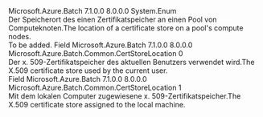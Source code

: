 <Type Name="CertStoreLocation" FullName="Microsoft.Azure.Batch.Common.CertStoreLocation">
  <TypeSignature Language="C#" Value="public enum CertStoreLocation" />
  <TypeSignature Language="ILAsm" Value=".class public auto ansi sealed CertStoreLocation extends System.Enum" />
  <TypeSignature Language="DocId" Value="T:Microsoft.Azure.Batch.Common.CertStoreLocation" />
  <TypeSignature Language="VB.NET" Value="Public Enum CertStoreLocation" />
  <TypeSignature Language="F#" Value="type CertStoreLocation = " />
  <AssemblyInfo>
    <AssemblyName>Microsoft.Azure.Batch</AssemblyName>
    <AssemblyVersion>7.1.0.0</AssemblyVersion>
    <AssemblyVersion>8.0.0.0</AssemblyVersion>
  </AssemblyInfo>
  <Base>
    <BaseTypeName>System.Enum</BaseTypeName>
  </Base>
  <Docs>
    <summary>
            <span data-ttu-id="e63d7-101">Der Speicherort des einen Zertifikatspeicher an einen Pool von Computeknoten.</span><span class="sxs-lookup"><span data-stu-id="e63d7-101">The location of a certificate store on a pool's compute nodes.</span></span>
            </summary>
    <remarks>To be added.</remarks>
  </Docs>
  <Members>
    <Member MemberName="CurrentUser">
      <MemberSignature Language="C#" Value="CurrentUser" />
      <MemberSignature Language="ILAsm" Value=".field public static literal valuetype Microsoft.Azure.Batch.Common.CertStoreLocation CurrentUser = int32(0)" />
      <MemberSignature Language="DocId" Value="F:Microsoft.Azure.Batch.Common.CertStoreLocation.CurrentUser" />
      <MemberSignature Language="VB.NET" Value="CurrentUser" />
      <MemberSignature Language="F#" Value="CurrentUser = 0" Usage="Microsoft.Azure.Batch.Common.CertStoreLocation.CurrentUser" />
      <MemberType>Field</MemberType>
      <AssemblyInfo>
        <AssemblyName>Microsoft.Azure.Batch</AssemblyName>
        <AssemblyVersion>7.1.0.0</AssemblyVersion>
        <AssemblyVersion>8.0.0.0</AssemblyVersion>
      </AssemblyInfo>
      <ReturnValue>
        <ReturnType>Microsoft.Azure.Batch.Common.CertStoreLocation</ReturnType>
      </ReturnValue>
      <MemberValue>0</MemberValue>
      <Docs>
        <summary>
            <span data-ttu-id="e63d7-102">Der x. 509-Zertifikatspeicher des aktuellen Benutzers verwendet wird.</span><span class="sxs-lookup"><span data-stu-id="e63d7-102">The X.509 certificate store used by the current user.</span></span>
            </summary>
      </Docs>
    </Member>
    <Member MemberName="LocalMachine">
      <MemberSignature Language="C#" Value="LocalMachine" />
      <MemberSignature Language="ILAsm" Value=".field public static literal valuetype Microsoft.Azure.Batch.Common.CertStoreLocation LocalMachine = int32(1)" />
      <MemberSignature Language="DocId" Value="F:Microsoft.Azure.Batch.Common.CertStoreLocation.LocalMachine" />
      <MemberSignature Language="VB.NET" Value="LocalMachine" />
      <MemberSignature Language="F#" Value="LocalMachine = 1" Usage="Microsoft.Azure.Batch.Common.CertStoreLocation.LocalMachine" />
      <MemberType>Field</MemberType>
      <AssemblyInfo>
        <AssemblyName>Microsoft.Azure.Batch</AssemblyName>
        <AssemblyVersion>7.1.0.0</AssemblyVersion>
        <AssemblyVersion>8.0.0.0</AssemblyVersion>
      </AssemblyInfo>
      <ReturnValue>
        <ReturnType>Microsoft.Azure.Batch.Common.CertStoreLocation</ReturnType>
      </ReturnValue>
      <MemberValue>1</MemberValue>
      <Docs>
        <summary>
            <span data-ttu-id="e63d7-103">Mit dem lokalen Computer zugewiesene x. 509-Zertifikatspeicher.</span><span class="sxs-lookup"><span data-stu-id="e63d7-103">The X.509 certificate store assigned to the local machine.</span></span>
            </summary>
      </Docs>
    </Member>
  </Members>
</Type>